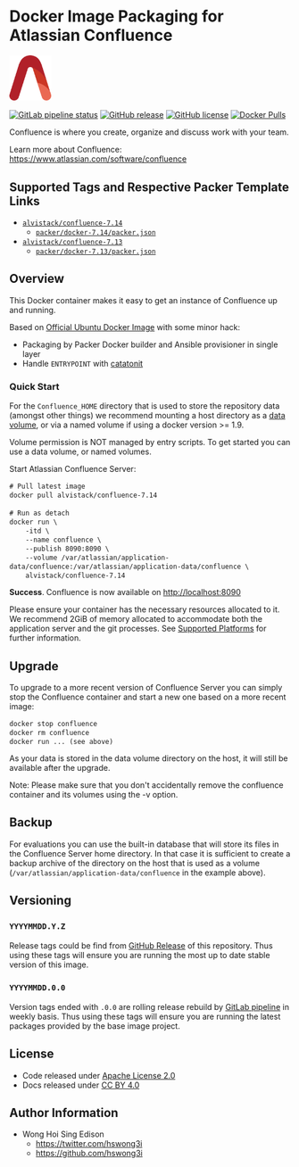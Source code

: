 # Docker Image Packaging for Atlassian Confluence

<img src="/alvistack.svg" width="75" alt="AlviStack">

[![GitLab pipeline status](https://img.shields.io/gitlab/pipeline/alvistack/docker-confluence/master)](https://gitlab.com/alvistack/docker-confluence/-/pipelines)
[![GitHub release](https://img.shields.io/github/release/alvistack/docker-confluence.svg)](https://github.com/alvistack/docker-confluence/releases)
[![GitHub license](https://img.shields.io/github/license/alvistack/docker-confluence.svg)](https://github.com/alvistack/docker-confluence/blob/master/LICENSE)
[![Docker Pulls](https://img.shields.io/docker/pulls/alvistack/confluence-7.14.svg)](https://hub.docker.com/r/alvistack/confluence-7.14)

Confluence is where you create, organize and discuss work with your team.

Learn more about Confluence: <https://www.atlassian.com/software/confluence>

## Supported Tags and Respective Packer Template Links

  - [`alvistack/confluence-7.14`](https://hub.docker.com/r/alvistack/confluence-7.14)
      - [`packer/docker-7.14/packer.json`](https://github.com/alvistack/docker-confluence/blob/master/packer/docker-7.14/packer.json)
  - [`alvistack/confluence-7.13`](https://hub.docker.com/r/alvistack/confluence-7.13)
      - [`packer/docker-7.13/packer.json`](https://github.com/alvistack/docker-confluence/blob/master/packer/docker-7.13/packer.json)

## Overview

This Docker container makes it easy to get an instance of Confluence up and running.

Based on [Official Ubuntu Docker Image](https://hub.docker.com/_/ubuntu/) with some minor hack:

  - Packaging by Packer Docker builder and Ansible provisioner in single layer
  - Handle `ENTRYPOINT` with [catatonit](https://github.com/openSUSE/catatonit)

### Quick Start

For the `Confluence_HOME` directory that is used to store the repository data (amongst other things) we recommend mounting a host directory as a [data volume](https://docs.docker.com/engine/tutorials/dockervolumes/#/data-volumes), or via a named volume if using a docker version \>= 1.9.

Volume permission is NOT managed by entry scripts. To get started you can use a data volume, or named volumes.

Start Atlassian Confluence Server:

    # Pull latest image
    docker pull alvistack/confluence-7.14
    
    # Run as detach
    docker run \
        -itd \
        --name confluence \
        --publish 8090:8090 \
        --volume /var/atlassian/application-data/confluence:/var/atlassian/application-data/confluence \
        alvistack/confluence-7.14

**Success**. Confluence is now available on <http://localhost:8090>

Please ensure your container has the necessary resources allocated to it. We recommend 2GiB of memory allocated to accommodate both the application server and the git processes. See [Supported Platforms](https://confluence.atlassian.com/display/Confluence/Supported+Platforms) for further information.

## Upgrade

To upgrade to a more recent version of Confluence Server you can simply stop the Confluence container and start a new one based on a more recent image:

    docker stop confluence
    docker rm confluence
    docker run ... (see above)

As your data is stored in the data volume directory on the host, it will still be available after the upgrade.

Note: Please make sure that you don't accidentally remove the confluence container and its volumes using the -v option.

## Backup

For evaluations you can use the built-in database that will store its files in the Confluence Server home directory. In that case it is sufficient to create a backup archive of the directory on the host that is used as a volume (`/var/atlassian/application-data/confluence` in the example above).

## Versioning

### `YYYYMMDD.Y.Z`

Release tags could be find from [GitHub Release](https://github.com/alvistack/docker-confluence/releases) of this repository. Thus using these tags will ensure you are running the most up to date stable version of this image.

### `YYYYMMDD.0.0`

Version tags ended with `.0.0` are rolling release rebuild by [GitLab pipeline](https://gitlab.com/alvistack/docker-confluence/-/pipelines) in weekly basis. Thus using these tags will ensure you are running the latest packages provided by the base image project.

## License

  - Code released under [Apache License 2.0](LICENSE)
  - Docs released under [CC BY 4.0](http://creativecommons.org/licenses/by/4.0/)

## Author Information

  - Wong Hoi Sing Edison
      - <https://twitter.com/hswong3i>
      - <https://github.com/hswong3i>
